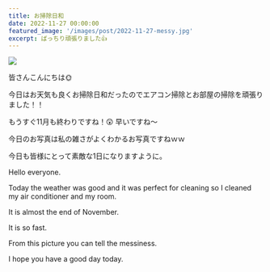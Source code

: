 ```yaml
---
title: お掃除日和
date: 2022-11-27 00:00:00
featured_image: '/images/post/2022-11-27-messy.jpg'
excerpt: ばっちり頑張りました👍
---
```


![](https://yutarochan.github.io/yurumina/images/post/2022-11-27-messy.jpg)

皆さんこんにちは🌞

今日はお天気も良くお掃除日和だったのでエアコン掃除とお部屋の掃除を頑張りました！！

もうすぐ11月も終わりですね！😲
早いですね～

今日のお写真は私の雑さがよくわかるお写真ですねｗｗ

今日も皆様にとって素敵な1日になりますように。


Hello everyone.

Today the weather was good and it was perfect for cleaning so I cleaned my air conditioner and my room.

It is almost the end of November.

It is so fast.

From this picture you can tell the messiness.

I hope you have a good day today.
